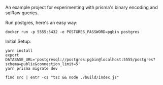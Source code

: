 An example project for experimenting with prisma's binary encoding and sqlRaw queries.

Run postgres, here's an easy way:

```
docker run -p 5555:5432 -e POSTGRES_PASSWORD=pgbin postgres
```

Initial Setup:
```
yarn install
export DATABASE_URL='postgresql://postgres:pgbin@localhost:5555/postgres?schema=public&connection_limit=5'
yarn prisma migrate dev

find src | entr -cs "tsc && node ./build/index.js"
```
